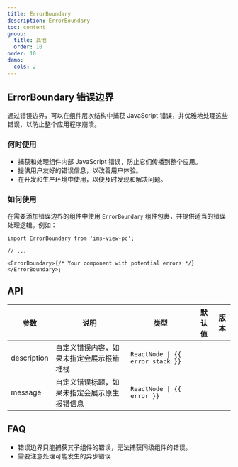 ```yaml
---
title: ErrorBoundary
description: ErrorBoundary
toc: content
group:
  title: 其他
  order: 10
order: 10
demo:
  cols: 2
---
```


## ErrorBoundary 错误边界

通过错误边界，可以在组件层次结构中捕获 JavaScript 错误，并优雅地处理这些错误，以防止整个应用程序崩溃。

### 何时使用

- 捕获和处理组件内部 JavaScript 错误，防止它们传播到整个应用。
- 提供用户友好的错误信息，以改善用户体验。
- 在开发和生产环境中使用，以便及时发现和解决问题。

### 如何使用

在需要添加错误边界的组件中使用 `ErrorBoundary` 组件包裹，并提供适当的错误处理逻辑。例如：

```tsx | pure
import ErrorBoundary from 'ims-view-pc';

// ...

<ErrorBoundary>{/* Your component with potential errors */}</ErrorBoundary>;
```

## API

| 参数        | 说明                                         | 类型                             | 默认值 | 版本 |
| ----------- | -------------------------------------------- | -------------------------------- | ------ | ---- |
| description | 自定义错误内容，如果未指定会展示报错堆栈     | `ReactNode \| {{ error stack }}` |        |
| message     | 自定义错误标题，如果未指定会展示原生报错信息 | `ReactNode \| {{ error }}`       |        |

## FAQ

- 错误边界只能捕获其子组件的错误，无法捕获同级组件的错误。
- 需要注意处理可能发生的异步错误
